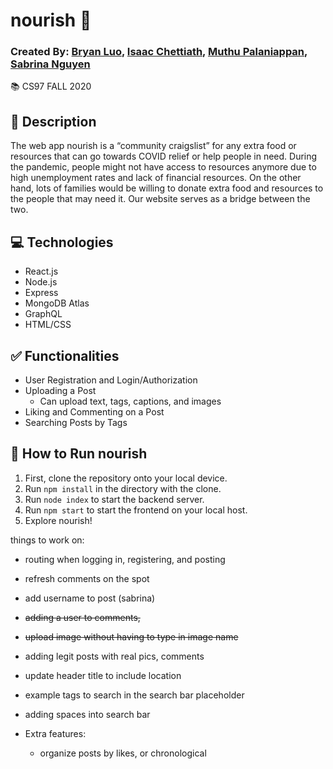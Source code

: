 # nourish :seedling:
### Created By: [Bryan Luo](https://github.com/luobryan), [Isaac Chettiath](https://github.com/ichettiath), [Muthu Palaniappan](https://github.com/muthu-pal), [Sabrina Nguyen](https://github.com/shnguyen-23)

:books: CS97 FALL 2020

## :pushpin: Description
The web app nourish is a “community craigslist” for any extra food or resources that can go towards COVID relief or help people in need. During the pandemic, people might not have access to resources anymore due to high unemployment rates and lack of financial resources. On the other hand, lots of families would be willing to donate extra food and resources to the people that may need it. Our website serves as a bridge between the two.

## :computer: Technologies
- React.js
- Node.js
- Express
- MongoDB Atlas
- GraphQL
- HTML/CSS

## :white_check_mark: Functionalities
- User Registration and Login/Authorization
- Uploading a Post
    - Can upload text, tags, captions, and images
- Liking and Commenting on a Post
- Searching Posts by Tags

## :runner: How to Run nourish
1. First, clone the repository onto your local device.
2. Run `npm install` in the directory with the clone.
3. Run `node index` to start the backend server.
4. Run `npm start` to start the frontend on your local host.
5. Explore nourish!




things to work on:
- routing when logging in, registering, and posting 
- refresh comments on the spot 
- add username to post (sabrina)
- ~~adding a user to comments,~~
- ~~upload image without having to type in image name~~
- adding legit posts with real pics, comments
- update header title to include location
- example tags to search in the search bar placeholder
- adding spaces into search bar

- Extra features:
    - organize posts by likes, or chronological
